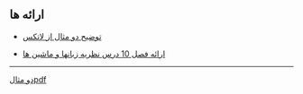 ارائه ها
-------------
- [توضیح دو مثال از لاتکس](https://aparat.com/v/iEpVw)
 
- [ارائه فصل 10 درس نظریه زبانها و ماشین ها](https://www.aparat.com/v/gD8lc)
-------------
[دو مثالpdf](https://github.com/fatememosaee/PNU_3991_AR/blob/fateme/Theory-of-Languages-and-Machines/%D9%86%D9%88%D8%B4%D8%AA%D9%86%20%D8%AF%D9%88%20%D9%85%D8%AB%D8%A7%D9%84%20%D8%A8%D8%A7%20%D9%84%D8%A7%D8%AA%DA%A9.pdf)
